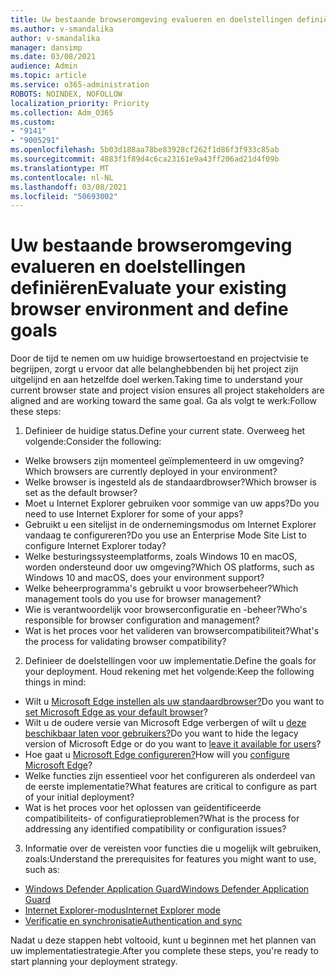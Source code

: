 ```yaml
---
title: Uw bestaande browseromgeving evalueren en doelstellingen definiëren
ms.author: v-smandalika
author: v-smandalika
manager: dansimp
ms.date: 03/08/2021
audience: Admin
ms.topic: article
ms.service: o365-administration
ROBOTS: NOINDEX, NOFOLLOW
localization_priority: Priority
ms.collection: Adm_O365
ms.custom:
- "9141"
- "9005291"
ms.openlocfilehash: 5b03d188aa78be83928cf262f1d86f3f933c85ab
ms.sourcegitcommit: 4883f1f89d4c6ca23161e9a43ff206ad21d4f09b
ms.translationtype: MT
ms.contentlocale: nl-NL
ms.lasthandoff: 03/08/2021
ms.locfileid: "50693002"
---
```

# <a name="evaluate-your-existing-browser-environment-and-define-goals"></a><span data-ttu-id="aa9e5-102">Uw bestaande browseromgeving evalueren en doelstellingen definiëren</span><span class="sxs-lookup"><span data-stu-id="aa9e5-102">Evaluate your existing browser environment and define goals</span></span>

<span data-ttu-id="aa9e5-103">Door de tijd te nemen om uw huidige browsertoestand en projectvisie te begrijpen, zorgt u ervoor dat alle belanghebbenden bij het project zijn uitgelijnd en aan hetzelfde doel werken.</span><span class="sxs-lookup"><span data-stu-id="aa9e5-103">Taking time to understand your current browser state and project vision ensures all project stakeholders are aligned and are working toward the same goal.</span></span> <span data-ttu-id="aa9e5-104">Ga als volgt te werk:</span><span class="sxs-lookup"><span data-stu-id="aa9e5-104">Follow these steps:</span></span>

1. <span data-ttu-id="aa9e5-105">Definieer de huidige status.</span><span class="sxs-lookup"><span data-stu-id="aa9e5-105">Define your current state.</span></span> <span data-ttu-id="aa9e5-106">Overweeg het volgende:</span><span class="sxs-lookup"><span data-stu-id="aa9e5-106">Consider the following:</span></span>
- <span data-ttu-id="aa9e5-107">Welke browsers zijn momenteel geïmplementeerd in uw omgeving?</span><span class="sxs-lookup"><span data-stu-id="aa9e5-107">Which browsers are currently deployed in your environment?</span></span>
- <span data-ttu-id="aa9e5-108">Welke browser is ingesteld als de standaardbrowser?</span><span class="sxs-lookup"><span data-stu-id="aa9e5-108">Which browser is set as the default browser?</span></span>
- <span data-ttu-id="aa9e5-109">Moet u Internet Explorer gebruiken voor sommige van uw apps?</span><span class="sxs-lookup"><span data-stu-id="aa9e5-109">Do you need to use Internet Explorer for some of your apps?</span></span>
- <span data-ttu-id="aa9e5-110">Gebruikt u een sitelijst in de ondernemingsmodus om Internet Explorer vandaag te configureren?</span><span class="sxs-lookup"><span data-stu-id="aa9e5-110">Do you use an Enterprise Mode Site List to configure Internet Explorer today?</span></span>
- <span data-ttu-id="aa9e5-111">Welke besturingssysteemplatforms, zoals Windows 10 en macOS, worden ondersteund door uw omgeving?</span><span class="sxs-lookup"><span data-stu-id="aa9e5-111">Which OS platforms, such as Windows 10 and macOS, does your environment support?</span></span>
- <span data-ttu-id="aa9e5-112">Welke beheerprogramma's gebruikt u voor browserbeheer?</span><span class="sxs-lookup"><span data-stu-id="aa9e5-112">Which management tools do you use for browser management?</span></span>
- <span data-ttu-id="aa9e5-113">Wie is verantwoordelijk voor browserconfiguratie en -beheer?</span><span class="sxs-lookup"><span data-stu-id="aa9e5-113">Who's responsible for browser configuration and management?</span></span>
- <span data-ttu-id="aa9e5-114">Wat is het proces voor het valideren van browsercompatibiliteit?</span><span class="sxs-lookup"><span data-stu-id="aa9e5-114">What's the process for validating browser compatibility?</span></span>
2. <span data-ttu-id="aa9e5-115">Definieer de doelstellingen voor uw implementatie.</span><span class="sxs-lookup"><span data-stu-id="aa9e5-115">Define the goals for your deployment.</span></span> <span data-ttu-id="aa9e5-116">Houd rekening met het volgende:</span><span class="sxs-lookup"><span data-stu-id="aa9e5-116">Keep the following things in mind:</span></span>
- <span data-ttu-id="aa9e5-117">Wilt u [Microsoft Edge instellen als uw standaardbrowser?](https://docs.microsoft.com/DeployEdge/edge-default-browser)</span><span class="sxs-lookup"><span data-stu-id="aa9e5-117">Do you want to [set Microsoft Edge as your default browser](https://docs.microsoft.com/DeployEdge/edge-default-browser)?</span></span>
- <span data-ttu-id="aa9e5-118">Wilt u de oudere versie van Microsoft Edge verbergen of wilt u [deze beschikbaar laten voor gebruikers?](https://docs.microsoft.com/DeployEdge/microsoft-edge-sysupdate-access-old-edge)</span><span class="sxs-lookup"><span data-stu-id="aa9e5-118">Do you want to hide the legacy version of Microsoft Edge or do you want to [leave it available for users](https://docs.microsoft.com/DeployEdge/microsoft-edge-sysupdate-access-old-edge)?</span></span>
- <span data-ttu-id="aa9e5-119">Hoe gaat u [Microsoft Edge configureren?](https://docs.microsoft.com/DeployEdge/configure-microsoft-edge)</span><span class="sxs-lookup"><span data-stu-id="aa9e5-119">How will you [configure Microsoft Edge](https://docs.microsoft.com/DeployEdge/configure-microsoft-edge)?</span></span>
- <span data-ttu-id="aa9e5-120">Welke functies zijn essentieel voor het configureren als onderdeel van de eerste implementatie?</span><span class="sxs-lookup"><span data-stu-id="aa9e5-120">What features are critical to configure as part of your initial deployment?</span></span>
- <span data-ttu-id="aa9e5-121">Wat is het proces voor het oplossen van geïdentificeerde compatibiliteits- of configuratieproblemen?</span><span class="sxs-lookup"><span data-stu-id="aa9e5-121">What is the process for addressing any identified compatibility or configuration issues?</span></span>
3. <span data-ttu-id="aa9e5-122">Informatie over de vereisten voor functies die u mogelijk wilt gebruiken, zoals:</span><span class="sxs-lookup"><span data-stu-id="aa9e5-122">Understand the prerequisites for features you might want to use, such as:</span></span>
- [<span data-ttu-id="aa9e5-123">Windows Defender Application Guard</span><span class="sxs-lookup"><span data-stu-id="aa9e5-123">Windows Defender Application Guard</span></span>](https://docs.microsoft.com/windows/security/threat-protection/microsoft-defender-application-guard/reqs-md-app-guard)
- [<span data-ttu-id="aa9e5-124">Internet Explorer-modus</span><span class="sxs-lookup"><span data-stu-id="aa9e5-124">Internet Explorer mode</span></span>](https://docs.microsoft.com/DeployEdge/edge-ie-mode)
- [<span data-ttu-id="aa9e5-125">Verificatie en synchronisatie</span><span class="sxs-lookup"><span data-stu-id="aa9e5-125">Authentication and sync</span></span>](https://docs.microsoft.com/DeployEdge/microsoft-edge-security-identity)

<span data-ttu-id="aa9e5-126">Nadat u deze stappen hebt voltooid, kunt u beginnen met het plannen van uw implementatiestrategie.</span><span class="sxs-lookup"><span data-stu-id="aa9e5-126">After you complete these steps, you're ready to start planning your deployment strategy.</span></span>
